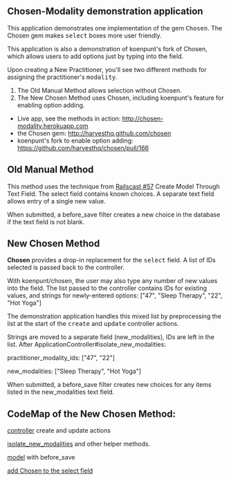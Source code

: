 ## Chosen-Modality demonstration application

This application demonstrates one implementation of the gem <tt>Chosen</tt>. The Chosen gem makes <tt>select</tt> boxes more user friendly.

This application is also a demonstration of koenpunt's fork of Chosen, which allows users to add options just by typing into the field.

Upon creating a New Practitioner, you'll see two different methods for assigning the practitioner's <tt>modality</tt>.

1. The Old Manual Method allows selection without Chosen.
2. The New Chosen Method uses Chosen, including koenpunt's feature for enabling option adding.

* Live app, see the methods in action: http://chosen-modality.herokuapp.com
* the Chosen gem: http://harvesthq.github.com/chosen
* koenpunt's fork to enable option adding: https://github.com/harvesthq/chosen/pull/166

## Old Manual Method

This method uses the technique from <a href="http://railscasts.com/episodes/57-create-model-through-text-field">Railscast #57</a> Create Model Through Text Field. The select field contains known choices. A separate text field allows entry of a single new value.

When submitted, a before\_save filter creates a new choice in the database if the text field is not blank.

## New Chosen Method

<b>Chosen</b> provides a drop-in replacement for the <tt>select</tt> field. A list of IDs selected is passed back to the controller.

With koenpunt/chosen, the user may also type any number of new values into the field. The list passed to the controller contains IDs for existing values, and strings for newly-entered options:
    ["47", "Sleep Therapy", "22", "Hot Yoga"]

The demonstration application handles this mixed list by preprocessing the list at the start of the <tt>create</tt> and <tt>update</tt> controller actions.

Strings are moved to a separate field (new\_modalities), IDs are left in the list. After ApplicationController#isolate\_new\_modalities:

practitioner\_modality\_ids:
    ["47", "22"]
  
new\_modalities:
    ["Sleep Therapy", "Hot Yoga"]


When submitted, a before\_save filter creates new choices for any items listed in the new_modalities text field.

## CodeMap of the <b>New Chosen Method</b>:

<a href="https://github.com/slothbear/chosen-modality/blob/master/app/controllers/practitioners_controller.rb#L42">controller</a> create and update actions

<a href="https://github.com/slothbear/chosen-modality/blob/master/app/controllers/application_controller.rb">isolate\_new\_modalities</a> and other helper methods.

<a href="chosen-modality/blob/master/app/models/practitioner.rb">model</a>
with before_save

<a href="https://github.com/slothbear/chosen-modality/blob/master/app/assets/javascripts/practitioners.js.coffee">add Chosen to the select field</a>
